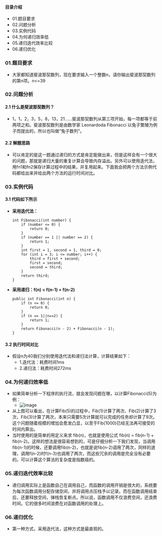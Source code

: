 #### 目录介绍
- 01.题目要求
- 02.问题分析
- 03.实例代码
- 04.为何递归效率低
- 05.递归迭代效率比较
- 06.递归优化



### 01.题目要求
- 大家都知道斐波那契数列，现在要求输入一个整数n，请你输出斐波那契数列的第n项。n<=39



### 02.问题分析
#### 2.1 什么是斐波那契数列？
- 1，1，2，3，5，8，13，21......斐波那契数列从第三项开始，每一项都等于前两项之和。斐波那契数列是由数学家 Leonardoda Fibonacci 以兔子繁殖为例子而提出的，所以也叫做“兔子数列”。



#### 2.2 解题思路
- 可以肯定的是这一题通过递归的方式是肯定能做出来，但是这样会有一个很大的问题，那就是递归大量的重复计算会导致内存溢出。另外可以使用迭代法，用fn1和fn2保存计算过程中的结果，并复用起来。下面我会把两个方法示例代码都给出来并给出两个方法的运行时间对比。




### 03.实例代码
#### 3.1 代码如下所示
- **采用迭代法：**
    ```
    int Fibonacci(int number) {
    	if (number <= 0) {
    		return 0;
    	}
    	if (number == 1 || number == 2) {
    		return 1;
    	}
    	int first = 1, second = 1, third = 0;
    	for (int i = 3; i <= number; i++) {
    		third = first + second;
    		first = second;
    		second = third;
    	}
    	return third;
    }
    ```
- **采用递归：f(n) = f(n-1) + f(n-2)**
    ```
    public int Fibonacci(int n) {
        if (n <= 0) {
        	return 0;
        }
        if (n == 1||n==2) {
        	return 1;
        }
        return Fibonacci(n - 2) + Fibonacci(n - 1);
    }
    ```


#### 3.2 执行时间对比
- 假设n为40我们分别使用迭代法和递归法计算，计算结果如下：
    - 1.迭代法：耗费时间1ms
    - 2.递归法：耗费时间272ms



### 04.为何递归效率低
- 如果简单分析一下程序的执行流，就会发现问题在哪，以计算Fibonacci(5)为例：
    - ![image](https://upload-images.jianshu.io/upload_images/4432347-af202f7be93d23d5.png?imageMogr2/auto-orient/strip%7CimageView2/2/w/1240)
-  从上图可以看出，在计算Fib(5)的过程中，Fib(1)计算了两次、Fib(2)计算了3次，Fib(3)计算了两次，本来只需要5次计算就可以完成的任务却计算了9次。这个问题随着规模的增加会愈发凸显，以至于Fib(1000)已经无法再可接受的时间内算出。
-  当时使用的是简单的用定义来求 fib(n)，也就是使用公式 fib(n) = fib(n-1) + fib(n-2)。这样的想法是很容易想到的，可是仔细分析一下我们发现，当调用fib(n-1)的时候，还要调用fib(n-2)，也就是说fib(n-2)调用了两次，同样的道理，调用f(n-2)时f(n-3)也调用了两次，而这些冗余的调用是完全没有必要的。可以计算这个算法的复杂度是指数级的。



### 05.递归迭代效率比较
- 递归调用实际上是函数自己在调用自己，而函数的调用开销是很大的，系统要为每次函数调用分配存储空间，并将调用点压栈予以记录。而在函数调用结束后，还要释放空间，弹栈恢复断点。所以说，函数调用不仅浪费空间，还浪费时间。它的很多时间浪费在对函数调用的处理上。



### 06.递归优化
- 第一种方式，采用迭代法，这种方式是最直观的。



